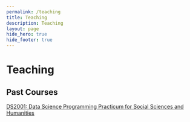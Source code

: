 ```yaml
---
permalink: /teaching
title: Teaching
description: Teaching
layout: page
hide_hero: true
hide_footer: true
---
```


# Teaching

## Past Courses

[DS2001: Data Science Programming Practicum for Social Sciences and Humanities](/classes/ds2001_fall2021)
